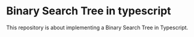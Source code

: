 # Binary Search Tree in typescript

This repository is about implementing a Binary Search Tree in Typescript.
